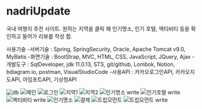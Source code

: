 # nadriUpdate

국내 여행지 추천 사이트. 원하는 지역을 클릭 해 인기명소, 인기 호텔, 액티비티 등을 확인하고 들어가 리뷰를 작성 함.

사용기술
-서버기술 : Spring, SpringSecurity, Oracle, Apache Tomcat v9.0, MyBatis
-화면기술 : BootStrap, MVC, HTML, CSS, JavaScript, JQuery, Ajax
-개발도구 : SqlDeveloper, jdk 11.0.13, STS, git/github, Lombok, Notion,  bdiagram.io, postman, VisualStudioCode
-사용API : 카카오로그인API, 카카오지도API, 아임포트API, 기상청API

![db](https://user-images.githubusercontent.com/89234468/150729274-a5c17d91-ce1b-44df-99a3-b8690b0772e2.PNG)
![메인](https://user-images.githubusercontent.com/89234468/150724486-91ea000b-7dad-4b17-9061-a5e445546684.PNG)
![로그인](https://user-images.githubusercontent.com/89234468/150728248-1a426514-b312-421f-82ed-6bb7055167da.PNG)
![지역1](https://user-images.githubusercontent.com/89234468/150725075-33f23ac4-8874-4607-869c-36269a2a12d9.PNG)
![지역2](https://user-images.githubusercontent.com/89234468/150725034-6796b497-55be-49e3-90e3-c2b8dea6a8ed.PNG)
![인기명소 write](https://user-images.githubusercontent.com/89234468/150726987-e428f28e-9b35-4910-a41f-d30699b17066.PNG)
![인기호텔 write](https://user-images.githubusercontent.com/89234468/150726996-a0367f0f-810b-492d-b120-4fa5a71fcc0a.PNG)
![액티비티 write](https://user-images.githubusercontent.com/89234468/150727001-241bd869-34f0-4e5d-bf50-9e0f529a039b.PNG)
![인기명소](https://user-images.githubusercontent.com/89234468/150727434-a1ac4c92-b0cc-40a9-9e23-4db6e53676ab.PNG)
![결제](https://user-images.githubusercontent.com/89234468/150728227-01f35820-87b3-46f9-9fed-a272f0d371ec.PNG)
![트립모먼트](https://user-images.githubusercontent.com/89234468/150727448-7d1805cc-8595-4321-8a0d-fb4079fa0298.PNG)
![트립모먼트 write](https://user-images.githubusercontent.com/89234468/150727455-d6ef3e7d-322c-4d73-9def-b40a99a70e8b.PNG)

